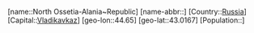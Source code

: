 ﻿---
location: [43.0167,44.65]
type: State
tags:
- geo/State


SpocWebEntityId: 37051
isDeleted: false
confidential: public

---
[name::North Ossetia-Alania~Republic]
[name-abbr::]
[Country::[Russia](geo/Continent/Europe/Russia.md)]
[Capital::[Vladikavkaz](geo/Continent/Europe/Russia/Vladikavkaz.md)]
[geo-lon::44.65]
[geo-lat::43.0167]
[Population::]

